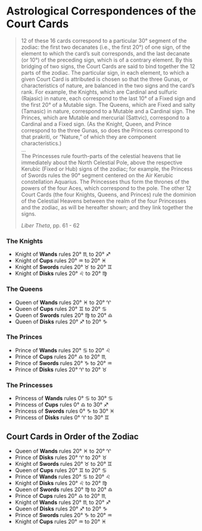 # Astrological Correspondences of the Court Cards

>12 of these 16 cards correspond to a particular 30° segment of the zodiac: the first two decanates (i.e., the first 20°) of one sign, of the element to which the card’s suit corresponds, and the last decanate (or 10°) of the preceding sign, which is of a contrary element. By this bridging of two signs, the Court Cards are said to bind together the 12 parts of the zodiac.
>The particular sign, in each element, to which a given Court Card is attributed is chosen so that the three Gunas, or characteristics of nature, are balanced in the two signs and the card’s rank. For example, the Knights, which are Cardinal and sulfuric (Rajasic) in nature, each correspond to the last 10° of a Fixed sign and the first 20° of a Mutable sign. The Queens, which are Fixed and salty (Tamasic) in nature, correspond to a Mutable and a Cardinal sign. The Princes, which are Mutable and mercurial (Sattvic), correspond to a Cardinal and a Fixed sign. (As the Knight, Queen, and Prince correspond to the three Gunas, so does the Princess correspond to that prakriti, or “Nature,” of which they are component characteristics.)  
>...  
>The Princesses rule fourth-parts of the celestial heavens that lie immediately about the North Celestial Pole, above the respective Kerubic (Fixed or Hub) signs of the zodiac; for example, the Princess of Swords rules the 90° segment centered on the Air Kerubic constellation Aquarius. The Princesses thus form the thrones of the powers of the four Aces, which correspond to the pole. The other 12 Court Cards (the four Knights, Queens, and Princes) rule the dominion of the Celestial Heavens between the realm of the four Princesses and the zodiac, as will be hereafter shown; and they link together the signs.  
>
>*Liber Theta*, pp. 61 - 62



### The Knights

- Knight of **Wands**  rules 20° ♏︎ to 20° ♐︎
- Knight of **Cups**   rules 20° ♒︎ to 20° ♓︎
- Knight of **Swords** rules 20° ♉︎ to 20° ♊︎
- Knight of **Disks**  rules 20° ♌︎ to 20° ♍︎


### The Queens

- Queen of **Wands**  rules 20° ♓︎ to 20° ♈︎
- Queen of **Cups**   rules 20° ♊︎ to 20° ♋︎
- Queen of **Swords** rules 20° ♍︎ to 20° ♎︎
- Queen of **Disks**  rules 20° ♐︎ to 20° ♑︎


### The Princes

- Prince of **Wands**  rules 20° ♋︎ to 20° ♌︎
- Prince of **Cups**   rules 20° ♎︎ to 20° ♏︎
- Prince of **Swords** rules 20° ♑︎ to 20° ♒︎
- Prince of **Disks**  rules 20° ♈︎ to 20° ♉︎


### The Princesses

- Princess of **Wands**  rules 0° ♋︎ to 30° ♋︎
- Princess of **Cups**   rules 0° ♎︎ to 30° ♐︎
- Princess of **Swords** rules 0° ♑︎ to 30° ♓︎
- Princess of **Disks**  rules 0° ♈︎ to 30° ♊︎



## Court Cards in Order of the Zodiac

- Queen of **Wands**   rules 20° ♓︎ to 20° ♈︎
- Prince of **Disks**  rules 20° ♈︎ to 20° ♉︎
- Knight of **Swords** rules 20° ♉︎ to 20° ♊︎
- Queen of **Cups**    rules 20° ♊︎ to 20° ♋︎
- Prince of **Wands**  rules 20° ♋︎ to 20° ♌︎
- Knight of **Disks**  rules 20° ♌︎ to 20° ♍︎
- Queen of **Swords**  rules 20° ♍︎ to 20° ♎︎
- Prince of **Cups**   rules 20° ♎︎ to 20° ♏︎
- Knight of **Wands**  rules 20° ♏︎ to 20° ♐︎
- Queen of **Disks**   rules 20° ♐︎ to 20° ♑︎
- Prince of **Swords** rules 20° ♑︎ to 20° ♒︎
- Knight of **Cups**   rules 20° ♒︎ to 20° ♓︎